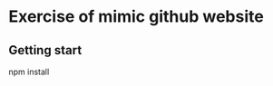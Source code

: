 Exercise of mimic github website
==========================
Getting start
----------------------
npm install